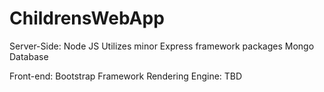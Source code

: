 # ChildrensWebApp

Server-Side:
Node JS
Utilizes minor Express framework packages
Mongo Database

Front-end:
Bootstrap
Framework Rendering Engine: TBD
